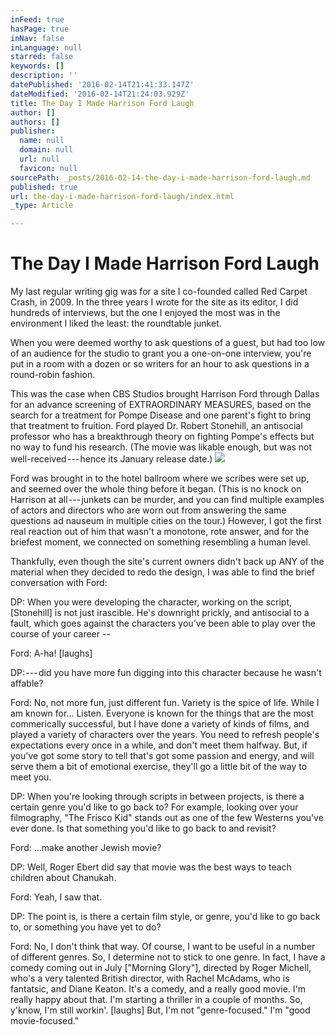 ```yaml
---
inFeed: true
hasPage: true
inNav: false
inLanguage: null
starred: false
keywords: []
description: ''
datePublished: '2016-02-14T21:41:33.147Z'
dateModified: '2016-02-14T21:24:03.929Z'
title: The Day I Made Harrison Ford Laugh
author: []
authors: []
publisher:
  name: null
  domain: null
  url: null
  favicon: null
sourcePath: _posts/2016-02-14-the-day-i-made-harrison-ford-laugh.md
published: true
url: the-day-i-made-harrison-ford-laugh/index.html
_type: Article

---
```

# The Day I Made Harrison Ford Laugh

My last regular writing gig was for a site I co-founded called Red Carpet Crash, in 2009\. In the three years I wrote for the site as its editor, I did hundreds of interviews, but the one I enjoyed the most was in the environment I liked the least: the roundtable junket.

When you were deemed worthy to ask questions of a guest, but had too low of an audience for the studio to grant you a one-on-one interview, you're put in a room with a dozen or so writers for an hour to ask questions in a round-robin fashion.

This was the case when CBS Studios brought Harrison Ford through Dallas for an advance screening of EXTRAORDINARY MEASURES, based on the search for a treatment for Pompe Disease and one parent's fight to bring that treatment to fruition. Ford played Dr. Robert Stonehill, an antisocial professor who has a breakthrough theory on fighting Pompe's effects but no way to fund his research. (The movie was likable enough, but was not well-received --- hence its January release date.)
![](https://the-grid-user-content.s3-us-west-2.amazonaws.com/051b7945-269b-42ae-8dbd-f1877157a594.jpg)

Ford was brought in to the hotel ballroom where we scribes were set up, and seemed over the whole thing before it began. (This is no knock on Harrison at all --- junkets can be murder, and you can find multiple examples of actors and directors who are worn out from answering the same questions ad nauseum in multiple cities on the tour.) However, I got the first real reaction out of him that wasn't a monotone, rote answer, and for the briefest moment, we connected on something resembling a human level.

Thankfully, even though the site's current owners didn't back up ANY of the material when they decided to redo the design, I was able to find the brief conversation with Ford:

DP: When you were developing the character, working on the script, \[Stonehill\] is not just irascible. He's downright prickly, and antisocial to a fault, which goes against the characters you've been able to play over the course of your career --

Ford: A-ha! \[laughs\]

DP: --- did you have more fun digging into this character because he wasn't affable?

Ford: No, not more fun, just different fun. Variety is the spice of life. While I am known for... Listen. Everyone is known for the things that are the most commerically successful, but I have done a variety of kinds of films, and played a variety of characters over the years. You need to refresh people's expectations every once in a while, and don't meet them halfway. But, if you've got some story to tell that's got some passion and energy, and will serve them a bit of emotional exercise, they'll go a little bit of the way to meet you.

DP: When you're looking through scripts in between projects, is there a certain genre you'd like to go back to? For example, looking over your filmography, "The Frisco Kid" stands out as one of the few Westerns you've ever done. Is that something you'd like to go back to and revisit?

Ford: ...make another Jewish movie?

DP: Well, Roger Ebert did say that movie was the best ways to teach children about Chanukah.

Ford: Yeah, I saw that.

DP: The point is, is there a certain film style, or genre, you'd like to go back to, or something you have yet to do?

Ford: No, I don't think that way. Of course, I want to be useful in a number of different genres. So, I determine not to stick to one genre. In fact, I have a comedy coming out in July \["Morning Glory"\], directed by Roger Michell, who's a very talented British director, with Rachel McAdams, who is fantatsic, and Diane Keaton. It's a comedy, and a really good movie. I'm really happy about that. I'm starting a thriller in a couple of months. So, y'know, I'm still workin'. \[laughs\] But, I'm not "genre-focused." I'm "good movie-focused."